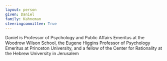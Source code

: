```yaml
---
layout: person
given: Daniel
family: Kahneman
steeringcommittee: True
---
```

Daniel is Professor of Psychology and Public Affairs Emeritus at the Woodrow Wilson School, the Eugene Higgins Professor of Psychology Emeritus at Princeton University, and a fellow of the Center for Rationality at the Hebrew University in Jerusalem
